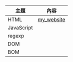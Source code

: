 主題                | 內容
--------------------|--------------------------------------------
HTML  | [my_website](../website/my_website.html)
JavaScript | 
regexp  | 
DOM  | 
BOM  | 